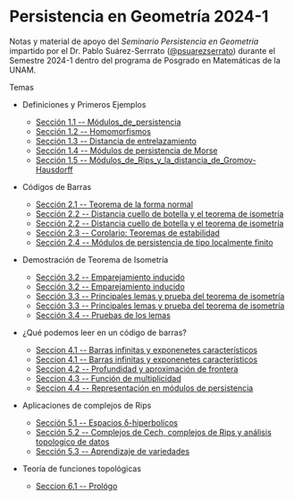 # Persistencia en Geometría 2024-1
Notas y material de apoyo del _Seminario Persistencia en Geometría_ impartido por el Dr. Pablo Suárez-Serrrato ([@psuarezserrato](https://github.com/psuarezserrato)) durante el Semestre 2024-1 dentro del programa de Posgrado en Matemáticas de la UNAM.

Temas

* Definiciones y Primeros Ejemplos 
    * [Sección 1.1 -- Módulos_de_persistencia](https://github.com/appliedgeometry/Persistencia-en-Geometria-2024-1/blob/main/pdf/Modulos_de_Persistencia_y_Homomorfismos.pdf)
    * [Sección 1.2 -- Homomorfismos](https://github.com/appliedgeometry/Persistencia-en-Geometria-2024-1/blob/main/pdf/Modulos_de_Persistencia_y_Homomorfismos.pdf)
    * [Sección 1.3 -- Distancia de entrelazamiento](https://github.com/appliedgeometry/Persistencia-en-Geometria-2024-1/blob/main/pdf/Modulos_de_Persistencia_y_Homomorfismos.pdf)
    * [Sección 1.4 -- Módulos de persistencia de Morse](https://github.com/appliedgeometry/Persistencia-en-Geometria-2024-1/blob/main/pdf/Modulos_de_Persistencia_y_Homomorfismos.pdf)
    * [Sección 1.5 -- Módulos_de_Rips_y_la_distancia_de_Gromov-Hausdorff](https://github.com/appliedgeometry/Persistencia-en-Geometria-2024-1/blob/main/pdf/1_5_Mo%CC%81dulos_de_Rips_y_la_distancia_de_Gromov-Hausdorff.pdf)

* Códigos de Barras 
    * [Sección 2.1 -- Teorema de la forma normal](https://github.com/appliedgeometry/Persistencia-en-Geometria-2024-1/blob/main/pdf/Cap2_Barcodes_S-2-1-10.pdf)
    * [Sección 2.2 -- Distancia cuello de botella y el teorema de isometría](https://github.com/appliedgeometry/Persistencia-en-Geometria-2024-1/blob/main/pdf/Cap2_Barcodes_S2-2.pdf)
    * [Sección 2.2 -- Distancia cuello de botella y el teorema de isometría](https://github.com/appliedgeometry/Persistencia-en-Geometria-2024-1/blob/main/pdf/Cap_2-Sec_2.2-2.4.pdf)
    * [Sección 2.3 -- Corolario: Teoremas de estabilidad](https://github.com/appliedgeometry/Persistencia-en-Geometria-2024-1/blob/main/pdf/Cap_2-Sec_2.2-2.4.pdf)
    * [Sección 2.4 -- Módulos de persistencia de tipo localmente finito](https://github.com/appliedgeometry/Persistencia-en-Geometria-2024-1/blob/main/pdf/Cap_2-Sec_2.2-2.4.pdf)

* Demostración de Teorema de Isometría
    * [Sección 3.2 -- Emparejamiento inducido](https://github.com/appliedgeometry/Persistencia-en-Geometria-2024-1/blob/main/pdf/Emparejamiento-Inducido.pdf)
    * [Sección 3.2 -- Emparejamiento inducido](https://github.com/appliedgeometry/Persistencia-en-Geometria-2024-1/blob/main/pdf/3_2._2_and_3_3.pdf)
    * [Sección 3.3 -- Principales lemas y prueba del teorema de isometría](https://github.com/appliedgeometry/Persistencia-en-Geometria-2024-1/blob/main/pdf/3_2._2_and_3_3.pdf)
    * [Sección 3.3 -- Principales lemas y prueba del teorema de isometría](https://github.com/appliedgeometry/Persistencia-en-Geometria-2024-1/blob/main/pdf/Cap_3-Sec_3.3-3.4.pdf)
    * [Sección 3.4 -- Pruebas de los lemas](https://github.com/appliedgeometry/Persistencia-en-Geometria-2024-1/blob/main/pdf/Cap_3-Sec_3.3-3.4.pdf)

* ¿Qué podemos leer en un código de barras?
    * [Seccion 4.1 -- Barras infinitas y exponenetes característicos](https://github.com/appliedgeometry/Persistencia-en-Geometria-2024-1/blob/main/pdf/sec4-4.1.2.pdf)
    * [Seccion 4.1 -- Barras infinitas y exponenetes característicos](https://github.com/appliedgeometry/Persistencia-en-Geometria-2024-1/blob/main/pdf/Persistencia_Topologica_Sec4.1.1_Sec4.2.pdf)
    * [Seccion 4.2 -- Profundidad y aproximación de frontera](https://github.com/appliedgeometry/Persistencia-en-Geometria-2024-1/blob/main/pdf/Persistencia_Topologica_Sec4.1.1_Sec4.2.pdf)
    * [Seccion 4.3 -- Función de multiplicidad](https://github.com/appliedgeometry/Persistencia-en-Geometria-2024-1/blob/main/pdf/Cap_4-Sec_4.3-4.4.1.pdf)
    * [Seccion 4.4 -- Representación en módulos de persistencia](https://github.com/appliedgeometry/Persistencia-en-Geometria-2024-1/blob/main/pdf/Cap_4-Sec_4.3-4.4.1.pdf)

* Aplicaciones de complejos de Rips
    * [Sección 5.1 -- Espacios δ-hiperbolícos](https://github.com/appliedgeometry/Persistencia-en-Geometria-2024-1/blob/main/pdf/Secci%C3%B3n_5.1.pdf)
    * [Sección 5.2 -- Complejos de Cech, complejos de Rips y análisis topologico de datos]()
    * [Sección 5.3 -- Aprendizaje de variedades](https://github.com/appliedgeometry/Persistencia-en-Geometria-2024-1/blob/main/pdf/Cap_5-Sec_5.3-6.1.pdf)

*  Teoría de funciones topológicas
    * [Seccion 6.1 -- Prológo](https://github.com/appliedgeometry/Persistencia-en-Geometria-2024-1/blob/main/pdf/Cap_5-Sec_5.3-6.1.pdf)   
